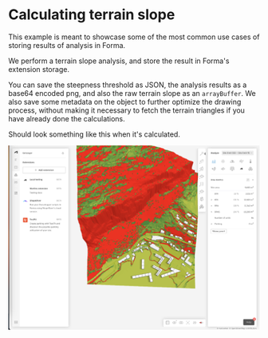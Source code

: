 # Calculating terrain slope

This example is meant to showcase some of the most common use cases of storing results
of analysis in Forma.

We perform a terrain slope analysis, and store the result in Forma's extension storage.

You can save the steepness threshold as JSON, the analysis results as a base64 encoded png, and also
the raw terrain slope as an `arrayBuffer`. We also save some metadata on the object to further
optimize the drawing process, without making it necessary to fetch the terrain triangles if you have
already done the calculations.

Should look something like this when it's calculated.

![Terrain slope](/analyses/terrain-slope/terrain-slope.png)
